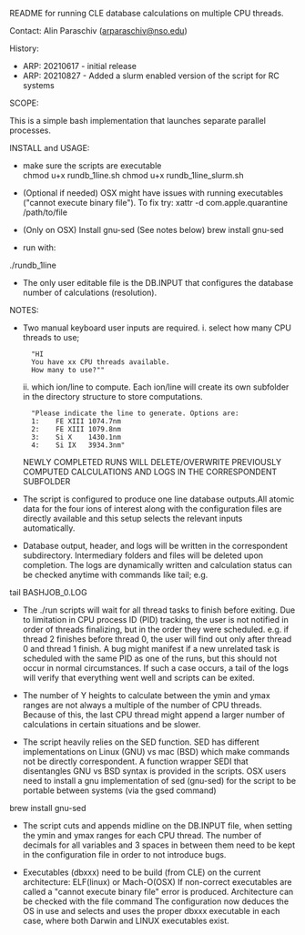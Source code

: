 README for running CLE database calculations on multiple CPU threads.

Contact: Alin Paraschiv (arparaschiv@nso.edu)

History:
- ARP: 20210617 - initial release
- ARP: 20210827 - Added a slurm enabled version of the script for RC systems

SCOPE:

This is a simple bash implementation that launches separate parallel processes.

INSTALL and USAGE:

- make sure the scripts are executable  
chmod u+x rundb_1line.sh
chmod u+x rundb_1line_slurm.sh

- (Optional if needed) OSX might have issues with running executables ("cannot execute binary file").
To fix try:
xattr -d com.apple.quarantine /path/to/file

- (Only on OSX) Install gnu-sed (See notes below)
  brew install gnu-sed

- run with:

./rundb_1line

- The only user editable file is the DB.INPUT that configures the database number of calculations (resolution).

NOTES:
- Two manual keyboard user inputs are required. 
    i. select how many CPU threads to use; 

        "HI 
        You have xx CPU threads available. 
        How many to use?""

    ii. which ion/line to compute. Each ion/line will create its own subfolder in the directory structure to store computations.

        "Please indicate the line to generate. Options are:
        1:    FE XIII 1074.7nm
        2:    FE XIII 1079.8nm
        3:    Si X    1430.1nm
        4:    Si IX   3934.3nm"

    NEWLY COMPLETED RUNS WILL DELETE/OVERWRITE PREVIOUSLY COMPUTED CALCULATIONS AND LOGS IN THE CORRESPONDENT SUBFOLDER


- The script is configured to produce one line database outputs.All atomic data for the four ions of interest along with the configuration files 
  are directly available and this setup selects the relevant inputs automatically.

- Database output, header, and logs will be written in the correspondent subdirectory. Intermediary folders and files will be deleted upon completion.
  The logs are dynamically written and calculation status can be checked anytime with  commands like tail; e.g.

tail BASHJOB_0.LOG 

- The ./run scripts will wait for all thread tasks to finish before exiting.
  Due to limitation in CPU process ID (PID) tracking, the user is not notified in order of threads finalizing, but in the order they were scheduled.
  e.g. if thread 2 finishes before thread 0, the user will find out only after thread 0 and thread 1 finish.
  A bug might manifest if a new unrelated task is scheduled with the same PID as one of the runs, but this should not occur in normal circumstances.
  If such a case occurs, a tail of the logs will verify that everything went well and scripts can be exited.

- The number of Y heights to calculate between the ymin and ymax ranges are not always a multiple of the number of CPU threads.
  Because of this, the last CPU thread might append a larger number of calculations in certain situations and be slower.

- The script heavily relies on the SED function. 
  SED has different implementations on Linux (GNU) vs mac (BSD) which make commands not be directly correspondent.
  A function wrapper SEDI that disentangles GNU vs BSD syntax is provided in the scripts.
  OSX users need to install a gnu implementation of sed (gnu-sed) for the script to be portable between systems (via the gsed command)

brew install gnu-sed

- The script cuts and appends midline on the DB.INPUT file, when setting the ymin and ymax ranges for each CPU thread.
  The number of decimals for all variables and 3 spaces in between them need to be kept in the configuration file in order to not introduce bugs.

- Executables (dbxxx) need to be build (from CLE) on the current architecture: ELF(linux) or Mach-O(OSX) 
  If non-correct executables are called a "cannot execute binary file" error is produced. Architecture can be checked with the file command 
  The configuration now deduces the OS in use and selects and uses the proper dbxxx executable in each case, where both Darwin and LINUX executables exist.





